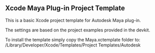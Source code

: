 Xcode Maya Plug-in Project Template
-----------------------------------

This is a basic Xcode project template for Autodesk Maya plug-in.

The settings are based on the project examples provided in the devkit.

To install the template simply copy the Maya.xctemplate folder to:
/Library/Developer/Xcode/Templates/Project Templates/Autodesk
